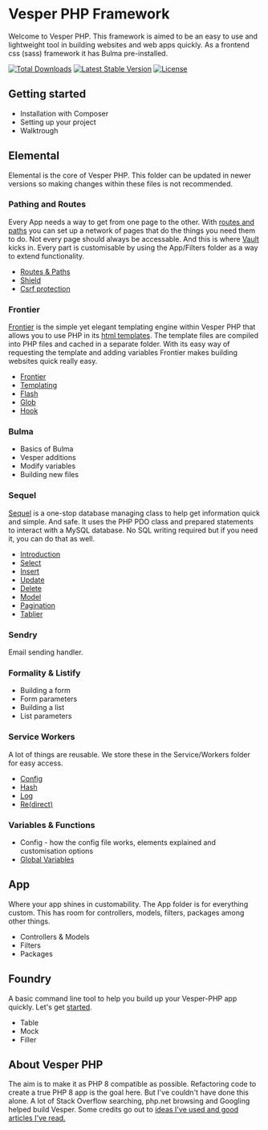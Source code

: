 # Vesper PHP Framework

Welcome to Vesper PHP. This framework is aimed to be an easy to use and lightweight tool in building websites and web apps quickly. As a frontend css (sass) framework it has Bulma pre-installed.

<a href="https://packagist.org/packages/lvesperphp/elemental"><img src="https://img.shields.io/packagist/dt/vesperphp/elemental?style=for-the-badge" alt="Total Downloads"></a>
<a href="https://packagist.org/packages/vesperphp/elemental"><img src="https://img.shields.io/packagist/v/vesperphp/elemental?style=for-the-badge" alt="Latest Stable Version"></a>
<a href="https://packagist.org/packages/vesperphp/elemental"><img src="https://img.shields.io/packagist/l/vesperphp/elemental?style=for-the-badge" alt="License"></a>

## Getting started

- Installation with Composer
- Setting up your project
- Walktrough

## Elemental 

Elemental is the core of Vesper PHP. This folder can be updated in newer versions so making changes within these files is not recommended.

### Pathing and Routes

Every App needs a way to get from one page to the other. With [routes and paths](elemental/Path.md) you can set up a network of pages that do the things you need them to do. Not every page should always be accessable. And this is where [Vault](elemental/Vault.md) kicks in. Every part is customisable by using the App/Filters folder as a way to extend functionality. 

- [Routes & Paths](elemental/Path.md) 
- [Shield](elemental/Vault.md)
- [Csrf protection](elemental/Csrf.md)

### Frontier

[Frontier](frontier/Frontier.md) is the simple yet elegant templating engine within Vesper PHP that allows you to use PHP in its [html templates](frontier/Views.md). The template files are compiled into PHP files and cached in a separate folder. With its easy way of requesting the template and adding variables Frontier makes building websites quick really easy.

- [Frontier](frontier/Frontier.md)
- [Templating](frontier/Views.md)
- [Flash](frontier/Flash.md)
- [Glob](frontier/Glob.md)
- [Hook](frontier/Hook.md)

### Bulma

- Basics of Bulma
- Vesper additions
- Modify variables
- Building new files

### Sequel

[Sequel](sequel/Introduction.md) is a one-stop database managing class to help get information quick and simple. And safe. It uses the PHP PDO class and prepared statements to interact with a MySQL database. No SQL writing required but if you need it, you can do that as well.

- [Introduction](sequel/readme.md)
- [Select](sequel/Select.md) 
- [Insert](sequel/Insert.md)
- [Update](sequel/Update.md)
- [Delete](sequel/Delete.md)
- [Model](sequel/Model.md)
- [Pagination](sequel/Pagination.md)
- [Tablier](sequel/Tablier.md)

### Sendry

Email sending handler.

### Formality & Listify

- Building a form
- Form parameters
- Building a list
- List parameters

### Service Workers

A lot of things are reusable. We store these in the Service/Workers folder for easy access.

- [Config](Elemental/Config.md)
- [Hash](Elemental/Hash.md)
- [Log](Elemental/Log.md)
- [Re(direct)](Elemental/Re.md)

### Variables & Functions
- Config - how the config file works, elements explained and customisation options
- [Global Variables](Variables/Globals.md)

## App 

Where your app shines in customability. The App folder is for everything custom. This has room for controllers, models, filters, packages among other things.

- Controllers & Models
- Filters
- Packages

## Foundry

A basic command line tool to help you build up your Vesper-PHP app quickly. Let's get [started](Foundry/readme.md).

- Table
- Mock
- Filler


## About Vesper PHP

The aim is to make it as PHP 8 compatible as possible. Refactoring code to create a true PHP 8 app is the goal here. But I've couldn't have done this alone. A lot of Stack Overflow searching, php.net browsing and Googling helped build Vesper. Some credits go out to [ideas I've used and good articles I've read.](credits.md)
